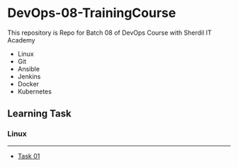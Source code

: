 # DevOps-08-TrainingCourse
This repository is Repo for Batch 08 of DevOps Course with Sherdil IT Academy

- Linux 
- Git 
- Ansible 
- Jenkins 
- Docker
- Kubernetes


 
 ## Learning Task

 ### Linux
 -----------------
 
 - [Task 01](https://github.com/engineerbaz/DevOps-08-TrainingCourse/blob/main/LearningTask/Linux-ClassTask-01.md) 
